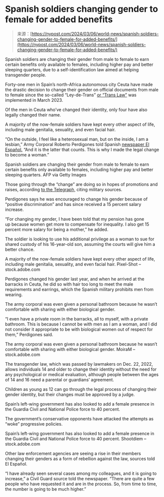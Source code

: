<!--yml
category: 未分类
date: 2024-05-27 14:44:36
-->

# Spanish soldiers changing gender to female for added benefits

> 来源：[https://nypost.com/2024/03/06/world-news/spanish-soldiers-changing-gender-to-female-for-added-benefits/](https://nypost.com/2024/03/06/world-news/spanish-soldiers-changing-gender-to-female-for-added-benefits/)

Spanish soldiers are changing their gender from male to female to earn certain benefits only available to females, including higher pay and better sleeping quarters, due to a self-identification law aimed at helping transgender people.

Forty-one men in Spain’s north-Africa autonomous city Ceuta have made the drastic decision to change their gender on official documents from male to female since the so-called “Ley-de-Trans” [or “Trans Law”](https://nypost.com/2022/12/22/spain-law-allows-teens-to-change-legal-gender-without-medical-approval/) was implemented in March 2023.

Of the men in Ceuta who’ve changed their identity, only four have also legally changed their name.

A majority of the now-female soldiers have kept every other aspect of life, including male genitalia, sexuality, and even facial hair.

“On the outside, I feel like a heterosexual man, but on the inside, I am a lesbian,” Army Corporal Roberto Perdigones told Spanish [newspaper El Español.](https://www.elespanol.com/espana/politica/20240305/cabo-roberto-explica-dentro-siento-lesbiana-ley-trans-favorecido/837416681_0.html) “And it is the latter that counts. This is why I made the legal change to become a woman.”

Spanish soldiers are changing their gender from male to female to earn certain benefits only available to females, including higher pay and better sleeping quarters. AFP via Getty Images

Those going through the “change” are doing so in hopes of promotions and raises, according [to the Telegraph,](https://www.telegraph.co.uk/news/2024/03/05/spanish-soldiers-change-gender-benefits-for-women/) citing military sources.

Perdigones says he was encouraged to change his gender because of “positive discrimination” and has since received a 15 percent salary increase.

“For changing my gender, I have been told that my pension has gone up because women get more to compensate for inequality. I also get 15 percent more salary for being a mother,” he added.

The soldier is looking to use his additional privilege as a woman to sue for shared custody of his 16-year-old son, assuming the courts will give him a better chance.

A majority of the now-female soldiers have kept every other aspect of life, including male genitalia, sexuality, and even facial hair. Pixel-Shot – stock.adobe.com

Perdigones changed his gender last year, and when he arrived at the barracks in Ceuta, he did so with hair too long to meet the male requirements and earrings, which the Spanish military prohibits men from wearing.

The army corporal was even given a personal bathroom because he wasn’t comfortable with sharing with either biological gender.

“I even have a private room in the barracks, all to myself, with a private bathroom. This is because I cannot be with men as I am a woman, and I did not consider it appropriate to be with biological women out of respect for them,” Perdigones said.

The army corporal was even given a personal bathroom because he wasn’t comfortable with sharing with either biological gender. MoiraM – stock.adobe.com

The transgender law, which was passed by lawmakers on Dec. 22, 2022, allows individuals 14 and older to change their identity without the need for any psychological or medical evaluation, although people between the ages of 14 and 16 need a parental or guardians’ agreement.

Children as young as 12 can go through the legal process of changing their gender identity, but their changes must be approved by a judge.

Spain’s left-wing government has also looked to add a female presence in the Guardia Civil and National Police force to 40 percent.

The government’s conservative opponents have attacked the attempts as “woke” progressive policies.

Spain’s left-wing government has also looked to add a female presence in the Guardia Civil and National Police force to 40 percent. Shootdiem – stock.adobe.com

Other law enforcement agencies are seeing a rise in their members changing their genders as a form of rebellion against the law, sources told El Español.

“I have already seen several cases among my colleagues, and it is going to increase,” a Civil Guard source told the newspaper. “There are quite a few people who have requested it and are in the process. So, from time to time, the number is going to be much higher.”